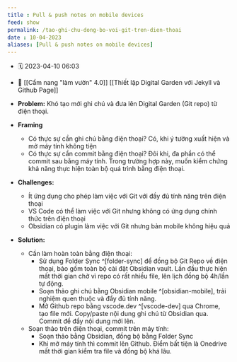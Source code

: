```yaml
---
title : Pull & push notes on mobile devices
feed: show
permalink: /tao-ghi-chu-dong-bo-voi-git-tren-dien-thoai
date : 10-04-2023
aliases: [Pull & push notes on mobile devices]
---
```


- 🗓 2023-04-10 06:03
- 🔗 [[Cẩm nang "làm vườn" 4.0]] [[Thiết lập Digital Garden với Jekyll và Github Page]]

- **Problem:** Khó tạo mới ghi chú và đưa lên Digital Garden (Git repo) từ điện thoại.
- **Framing**
	- Có thực sự cần ghi chú bằng điện thoại? Có, khi ý tưởng xuất hiện và mở máy tính không tiện
	- Có thực sự cần commit bằng điện thoại? Đôi khi, đa phần có thể commit sau bằng máy tính. Trong trường hợp này, muốn kiểm chứng khả năng thực hiện toàn bộ quá trình bằng điện thoại.
- **Challenges:** 
	- Ít ứng dụng cho phép làm việc với Git với đầy đủ tính năng trên điện thoại
	- VS Code có thể làm việc với Git nhưng không có ứng dụng chính thức trên điện thoại
	- Obsidian có plugin làm việc với Git nhưng bản mobile không hiệu quả
- **Solution:**
	- Cần làm hoàn toàn bằng điện thoại:
		- Sử dụng Folder Sync ^[folder-sync] để đồng bộ Git Repo về điện thoại, bảo gồm toàn bộ cài đặt Obsidian vault. Lần đầu thực hiện mất thời gian chờ vì repo có rất nhiều file, lên lịch đồng bộ 4h/lần tự động.  
		  [^folder-sync]: ![](/src/Screenshot_20230410_062554_FolderSync.jpg)
		- Soạn thảo ghi chú bằng Obsidian mobile ^[obsidian-mobile], trải nghiệm quen thuộc và đầy đủ tính năng. 
		  [^obsidian-mobile]: ![](/src/Screenshot_20230410_062402_Obsidian.jpg)
		- Mở Github repo bằng vscode.dev ^[vscode-dev] qua Chrome, tạo file mới. Copy/paste nội dung ghi chú từ Obsidian qua. Commit để đẩy nội dung mới lên. 
		  [^vscode-dev]: ![](/src/Screenshot_20230410_060109_Chrome.jpg)
	- Soạn thảo trên điện thoại, commit trên máy tính:
		- Soạn thảo bằng Obsidian, đồng bộ bằng Folder Sync
		- Khi mở máy tính thì commit lên Github. Điểm bất tiện là Onedrive mất thời gian kiểm tra file và đồng bộ khá lâu.



